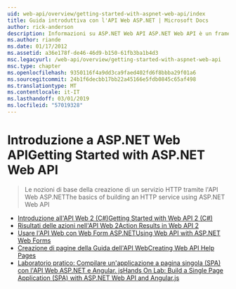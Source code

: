 ```yaml
---
uid: web-api/overview/getting-started-with-aspnet-web-api/index
title: Guida introduttiva con l'API Web ASP.NET | Microsoft Docs
author: rick-anderson
description: Informazioni su ASP.NET Web API ASP.NET Web API è un framework che rende più semplice compilare servizi HTTP che soddisfano una vasta gamma di client, inclusi i browser...
ms.author: riande
ms.date: 01/17/2012
ms.assetid: a36e178f-de46-46d9-b150-61fb3ba1b4d3
msc.legacyurl: /web-api/overview/getting-started-with-aspnet-web-api
msc.type: chapter
ms.openlocfilehash: 9350116f4a9dd3ca9faed402fd6f8bbba29f01a6
ms.sourcegitcommit: 24b1f6decbb17bb22a45166e5fdb0845c65af498
ms.translationtype: MT
ms.contentlocale: it-IT
ms.lasthandoff: 03/01/2019
ms.locfileid: "57019328"
---
```

<a name="getting-started-with-aspnet-web-api"></a><span data-ttu-id="b31f9-103">Introduzione a ASP.NET Web API</span><span class="sxs-lookup"><span data-stu-id="b31f9-103">Getting Started with ASP.NET Web API</span></span>
====================
> <span data-ttu-id="b31f9-104">Le nozioni di base della creazione di un servizio HTTP tramite l'API Web ASP.NET</span><span class="sxs-lookup"><span data-stu-id="b31f9-104">The basics of building an HTTP service using ASP.NET Web API</span></span>


- [<span data-ttu-id="b31f9-105">Introduzione all'API Web 2 (C#)</span><span class="sxs-lookup"><span data-stu-id="b31f9-105">Getting Started with Web API 2 (C#)</span></span>](tutorial-your-first-web-api.md)
- [<span data-ttu-id="b31f9-106">Risultati delle azioni nell'API Web 2</span><span class="sxs-lookup"><span data-stu-id="b31f9-106">Action Results in Web API 2</span></span>](action-results.md)
- [<span data-ttu-id="b31f9-107">Usare l'API Web con Web Form ASP.NET</span><span class="sxs-lookup"><span data-stu-id="b31f9-107">Using Web API with ASP.NET Web Forms</span></span>](using-web-api-with-aspnet-web-forms.md)
- [<span data-ttu-id="b31f9-108">Creazione di pagine della Guida dell'API Web</span><span class="sxs-lookup"><span data-stu-id="b31f9-108">Creating Web API Help Pages</span></span>](creating-api-help-pages.md)
- [<span data-ttu-id="b31f9-109">Laboratorio pratico: Compilare un'applicazione a pagina singola (SPA) con l'API Web ASP.NET e Angular. js</span><span class="sxs-lookup"><span data-stu-id="b31f9-109">Hands On Lab: Build a Single Page Application (SPA) with ASP.NET Web API and Angular.js</span></span>](build-a-single-page-application-spa-with-aspnet-web-api-and-angularjs.md)
